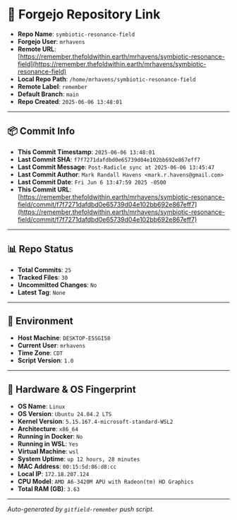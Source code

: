 # 🔗 Forgejo Repository Link

- **Repo Name**: `symbiotic-resonance-field`
- **Forgejo User**: `mrhavens`
- **Remote URL**: [https://remember.thefoldwithin.earth/mrhavens/symbiotic-resonance-field](https://remember.thefoldwithin.earth/mrhavens/symbiotic-resonance-field)
- **Local Repo Path**: `/home/mrhavens/symbiotic-resonance-field`
- **Remote Label**: `remember`
- **Default Branch**: `main`
- **Repo Created**: `2025-06-06 13:48:01`

---

## 📦 Commit Info

- **This Commit Timestamp**: `2025-06-06 13:48:01`
- **Last Commit SHA**: `f7f7271dafdbd0e65739d04e102bb692e867eff7`
- **Last Commit Message**: `Post-Radicle sync at 2025-06-06 13:45:47`
- **Last Commit Author**: `Mark Randall Havens <mark.r.havens@gmail.com>`
- **Last Commit Date**: `Fri Jun 6 13:47:59 2025 -0500`
- **This Commit URL**: [https://remember.thefoldwithin.earth/mrhavens/symbiotic-resonance-field/commit/f7f7271dafdbd0e65739d04e102bb692e867eff7](https://remember.thefoldwithin.earth/mrhavens/symbiotic-resonance-field/commit/f7f7271dafdbd0e65739d04e102bb692e867eff7)

---

## 📊 Repo Status

- **Total Commits**: `25`
- **Tracked Files**: `30`
- **Uncommitted Changes**: `No`
- **Latest Tag**: `None`

---

## 🧭 Environment

- **Host Machine**: `DESKTOP-E5SGI58`
- **Current User**: `mrhavens`
- **Time Zone**: `CDT`
- **Script Version**: `1.0`

---

## 🧬 Hardware & OS Fingerprint

- **OS Name**: `Linux`
- **OS Version**: `Ubuntu 24.04.2 LTS`
- **Kernel Version**: `5.15.167.4-microsoft-standard-WSL2`
- **Architecture**: `x86_64`
- **Running in Docker**: `No`
- **Running in WSL**: `Yes`
- **Virtual Machine**: `wsl`
- **System Uptime**: `up 12 hours, 28 minutes`
- **MAC Address**: `00:15:5d:86:d8:cc`
- **Local IP**: `172.18.207.124`
- **CPU Model**: `AMD A6-3420M APU with Radeon(tm) HD Graphics`
- **Total RAM (GB)**: `3.63`

---

_Auto-generated by `gitfield-remember` push script._
